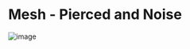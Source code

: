 # Mesh - Pierced and Noise

![image](https://github.com/TomoyaOka/webgl-demo-pnoise/assets/73698770/6293446b-a56a-42fd-b3ec-17147b595f5d)
